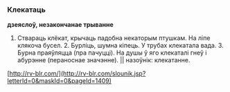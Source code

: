 ### Клекатаць
**дзеяслоў, незакончанае трыванне**

1. Ствараць клёкат, крычаць падобна некаторым птушкам. На ліпе клякоча бусел. 2. Бурліць, шумна кіпець. У трубах клекатала вада. 3. Бурна праяўляцца (пра пачуцці). На душы ў яго клекаталі гнеў і абурэнне (пераноснае значэнне). || назоўнік: клекатанне.

<a rel="author">[http://rv-blr.com/](http://rv-blr.com/slounik.jsp?letterId=0&maskId=0&pageId=1409)</a>
